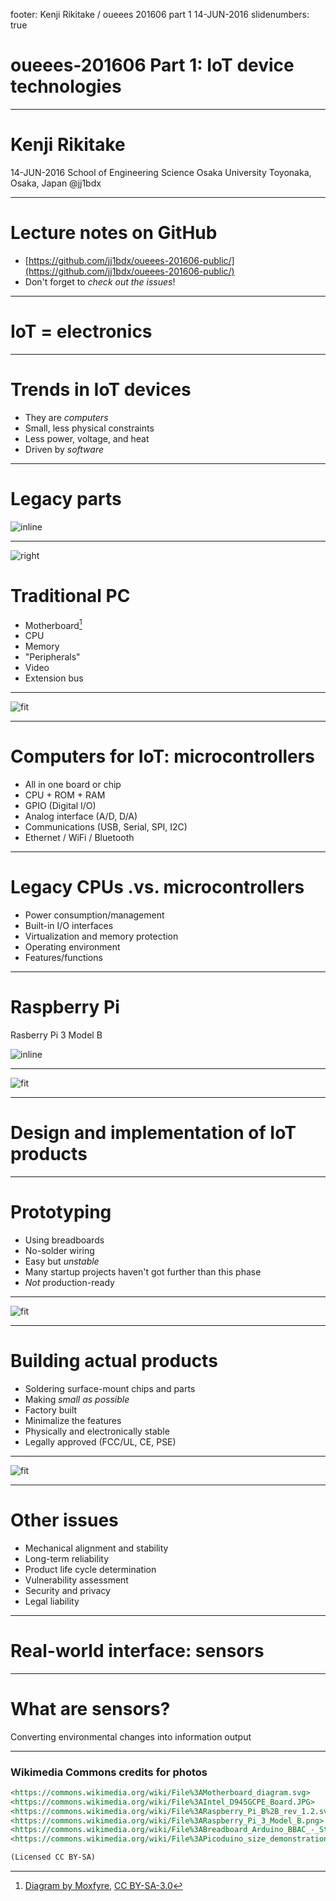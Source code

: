 footer: Kenji Rikitake / oueees 201606 part 1 14-JUN-2016
slidenumbers: true

# oueees-201606 Part 1: IoT device technologies

<!-- Use Deckset 1.4, Next theme, 4:3 aspect ratio -->

---

# Kenji Rikitake

14-JUN-2016
School of Engineering Science
Osaka University
Toyonaka, Osaka, Japan
@jj1bdx

---

# Lecture notes on GitHub

* [https://github.com/jj1bdx/oueees-201606-public/](https://github.com/jj1bdx/oueees-201606-public/)
* Don't forget to *check out the issues*!

---

# IoT = electronics

---

# Trends in IoT devices

* They are *computers*
* Small, less physical constraints
* Less power, voltage, and heat
* Driven by *software*

---

# Legacy parts

![inline](part1-circuits-annotated.jpg)

---

![right](Motherboard_diagram.svg.jpg)

# Traditional PC

* Motherboard[^1]
* CPU
* Memory
* "Peripherals"
* Video
* Extension bus

[^1]: [Diagram by Moxfyre](https://commons.wikimedia.org/wiki/File:Motherboard_diagram.svg), [CC BY-SA-3.0](http://creativecommons.org/licenses/by-sa/3.0/)

<!-- <a href="//en.wikipedia.org/wiki/User:Moxfyre" class="extiw" title="wikipedia:User:Moxfyre">Moxfyre</a> at <a href="//en.wikipedia.org/wiki/" class="extiw" title="wikipedia:">English Wikipedia</a> [<a href="http://www.gnu.org/copyleft/fdl.html">GFDL</a>, <a href="http://creativecommons.org/licenses/by-sa/3.0/">CC-BY-SA-3.0</a>, <a href="http://www.gnu.org/copyleft/fdl.html">GFDL</a> or <a href="http://creativecommons.org/licenses/by-sa/2.5-2.0-1.0">CC BY-SA 2.5-2.0-1.0</a>], <a href="https://commons.wikimedia.org/wiki/File%3AMotherboard_diagram.svg">via Wikimedia Commons</a> -->

---

![fit](Intel_D945GCPE_Board.JPG)

<!-- By Julianprescott2604juuly (Own work) [<a href="http://creativecommons.org/licenses/by-sa/4.0">CC BY-SA 4.0</a>], <a href="https://commons.wikimedia.org/wiki/File%3AIntel_D945GCPE_Board.JPG">via Wikimedia Commons</a> -->

---

# Computers for IoT: microcontrollers

* All in one board or chip
* CPU + ROM + RAM
* GPIO (Digital I/O)
* Analog interface (A/D, D/A)
* Communications (USB, Serial, SPI, I2C)
* Ethernet / WiFi / Bluetooth

---

# Legacy CPUs .vs. microcontrollers

* Power consumption/management
* Built-in I/O interfaces
* Virtualization and memory protection
* Operating environment
* Features/functions

---

# Raspberry Pi

Rasberry Pi 3 Model B

![inline](Raspberry_Pi_B+_rev_1.2.svg.png)

<!-- By Efa2 (Own work) [<a href="http://creativecommons.org/licenses/by-sa/4.0">CC BY-SA 4.0</a>], <a href="https://commons.wikimedia.org/wiki/File%3ARaspberry_Pi_B%2B_rev_1.2.svg">via Wikimedia Commons</a> -->

---

![fit](Raspberry_Pi_3_Model_B.png)

<!-- By Herbfargus (Own work) [<a href="http://creativecommons.org/licenses/by-sa/4.0">CC BY-SA 4.0</a>], <a href="https://commons.wikimedia.org/wiki/File%3ARaspberry_Pi_3_Model_B.png">via Wikimedia Commons</a> -->

---

# Design and implementation of IoT products

---

# Prototyping

* Using breadboards
* No-solder wiring
* Easy but *unstable*
* Many startup projects haven't got further than this phase
* *Not* production-ready

---

![fit](Arduino2009-breadboard.jpg)

<!-- Photo by oomlout [CC BY-SA 2.0](http://creativecommons.org/licenses/by-sa/2.0), [via Wikimedia Commons](https://commons.wikimedia.org/wiki/File%3ABreadboard_Arduino_BBAC_-_Step_2_Programming_with_a_Duemilanove.jpg) -->

---

# Building actual products

* Soldering surface-mount chips and parts
* Making *small as possible*
* Factory built
* Minimalize the features
* Physically and electronically stable
* Legally approved (FCC/UL, CE, PSE)

---

![fit](Picoduino.png)

<!-- Photo by Bobricius (Own work) [CC BY-SA 3.0](http://creativecommons.org/licenses/by-sa/3.0), [via Wikimedia Commons](https://commons.wikimedia.org/wiki/File%3APicoduino_size_demonstration.png) -->

---

# Other issues

* Mechanical alignment and stability
* Long-term reliability
* Product life cycle determination
* Vulnerability assessment
* Security and privacy
* Legal liability

---

# Real-world interface: sensors

---

# What are sensors?

Converting environmental changes into information output

---

### Wikimedia Commons credits for photos


```markdown
<https://commons.wikimedia.org/wiki/File%3AMotherboard_diagram.svg>
<https://commons.wikimedia.org/wiki/File%3AIntel_D945GCPE_Board.JPG>
<https://commons.wikimedia.org/wiki/File%3ARaspberry_Pi_B%2B_rev_1.2.svg>
<https://commons.wikimedia.org/wiki/File%3ARaspberry_Pi_3_Model_B.png>
<https://commons.wikimedia.org/wiki/File%3ABreadboard_Arduino_BBAC_-_Step_2_Programming_with_a_Duemilanove.jpg>
<https://commons.wikimedia.org/wiki/File%3APicoduino_size_demonstration.png>

(Licensed CC BY-SA)
```
